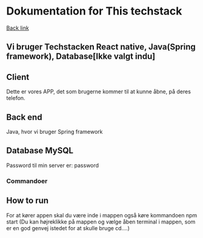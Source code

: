 # Dokumentation for This techstack
[Back link](../../../../../../../README.md)
## Vi bruger Techstacken  React native, Java(Spring framework), Database[Ikke valgt indu]


## Client 
Dette er vores APP, det som brugerne kommer til at kunne åbne, på deres telefon.



## Back end

Java, hvor vi bruger Spring framework

## Database MySQL

Password til min server er: password


### Commandoer








## How to run

For at kører appen skal du være inde i mappen også køre kommandoen npm start
(Du kan højreklikke på mappen og vælge åben terminal i mappen, som er en god genvej istedet for at skulle bruge cd....)


